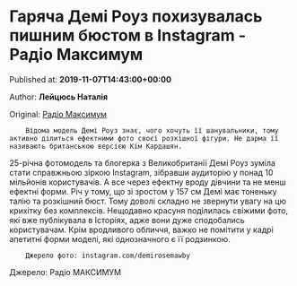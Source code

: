 
# Гаряча Демі Роуз похизувалась пишним бюстом в Instagram - Радіо Максимум

Published at: **2019-11-07T14:43:00+00:00**

Author: **Лейцюсь Наталія**

Original: [Радіо Максимум](https://maximum.fm/garyacha-demi-rouz-pohizuvalas-pishnim-byustom-v-instagram_n169209)


        Відома модель Демі Роуз знає, чого хочуть її шанувальники, тому активно ділиться ефектними фото своєї розкішної фігури. Не дарма її називають британською версією Кім Кардашян.
      
25-річна фотомодель та блогерка з Великобританії Демі Роуз зуміла стати справжньою зіркою Instagram, зібравши аудиторію у понад 10 мільйонів користувачів. А все через ефектну вроду дівчини та не менш ефектні форми. Річ у тому, що зі зростом у 157 см Демі має тоненьку талію та розкішний бюст. Тому доволі складно не звернути увагу на цю крихітку без комплексів.
Нещодавно красуня поділилась свіжими фото, які вже публікувала в Історіях, адже вони дуже сподобались користувачам. Крім вродливого обличчя, важко не помітити у кадрі апетитні форми моделі, які однозначного є її родзинкою.

        Джерело фото: instagram.com/demirosemawby
      
Джерело: Радіо МАКСИМУМ
